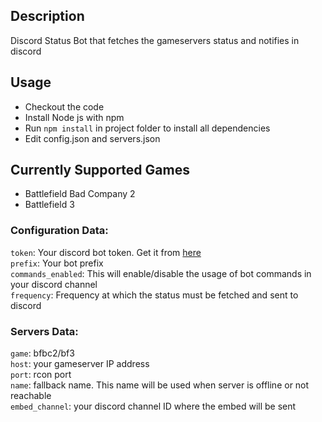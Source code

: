 ## Description
Discord Status Bot that fetches the gameservers status and notifies in discord

## Usage
- Checkout the code
- Install Node js with npm
- Run `npm install` in project folder to install all dependencies
- Edit config.json and servers.json

## Currently Supported Games
- Battlefield Bad Company 2
- Battlefield 3

### Configuration Data:

`token`: Your discord bot token. Get it from [here](https://discord.com/developers/applications/)<br>
`prefix`: Your bot prefix<br>
`commands_enabled`: This will enable/disable the usage of bot commands in your discord channel<br>
`frequency`: Frequency at which the status must be fetched and sent to discord

### Servers Data:

`game`: bfbc2/bf3<br>
`host`: your gameserver IP address<br>
`port`: rcon port<br>
`name`: fallback name. This name will be used when server is offline or not reachable<br>
`embed_channel`: your discord channel ID where the embed will be sent